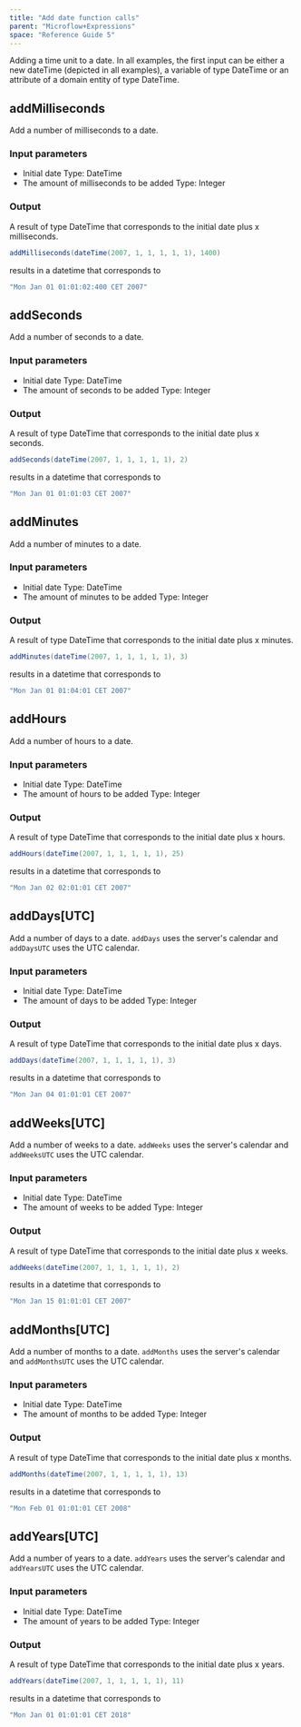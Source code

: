 ```yaml
---
title: "Add date function calls"
parent: "Microflow+Expressions"
space: "Reference Guide 5"
---
```



Adding a time unit to a date. In all examples, the first input can be either a new dateTime (depicted in all examples), a variable of type DateTime or an attribute of a domain entity of type DateTime.

## addMilliseconds

Add a number of milliseconds to a date.

### Input parameters

*   Initial date
    Type: DateTime
*   The amount of milliseconds to be added
    Type: Integer

### Output

A result of type DateTime that corresponds to the initial date plus x milliseconds.

```java
addMilliseconds(dateTime(2007, 1, 1, 1, 1, 1), 1400)

```

results in a datetime that corresponds to

```java
"Mon Jan 01 01:01:02:400 CET 2007"

```

## addSeconds

Add a number of seconds to a date.

### Input parameters

*   Initial date
    Type: DateTime
*   The amount of seconds to be added
    Type: Integer

### Output

A result of type DateTime that corresponds to the initial date plus x seconds.

```java
addSeconds(dateTime(2007, 1, 1, 1, 1, 1), 2)

```

results in a datetime that corresponds to

```java
"Mon Jan 01 01:01:03 CET 2007"

```

## addMinutes

Add a number of minutes to a date.

### Input parameters

*   Initial date
    Type: DateTime
*   The amount of minutes to be added
    Type: Integer

### Output

A result of type DateTime that corresponds to the initial date plus x minutes.

```java
addMinutes(dateTime(2007, 1, 1, 1, 1, 1), 3)

```

results in a datetime that corresponds to

```java
"Mon Jan 01 01:04:01 CET 2007"

```

## addHours

Add a number of hours to a date.

### Input parameters

*   Initial date
    Type: DateTime
*   The amount of hours to be added
    Type: Integer

### Output

A result of type DateTime that corresponds to the initial date plus x hours.

```java
addHours(dateTime(2007, 1, 1, 1, 1, 1), 25)

```

results in a datetime that corresponds to

```java
"Mon Jan 02 02:01:01 CET 2007"

```

## addDays[UTC]

Add a number of days to a date. `addDays` uses the server's calendar and `addDaysUTC` uses the UTC calendar.

### Input parameters

*   Initial date
    Type: DateTime
*   The amount of days to be added
    Type: Integer

### Output

A result of type DateTime that corresponds to the initial date plus x days.

```java
addDays(dateTime(2007, 1, 1, 1, 1, 1), 3)

```

results in a datetime that corresponds to

```java
"Mon Jan 04 01:01:01 CET 2007"

```

## addWeeks[UTC]

Add a number of weeks to a date. `addWeeks` uses the server's calendar and `addWeeksUTC` uses the UTC calendar.

### Input parameters

*   Initial date
    Type: DateTime
*   The amount of weeks to be added
    Type: Integer

### Output

A result of type DateTime that corresponds to the initial date plus x weeks.

```java
addWeeks(dateTime(2007, 1, 1, 1, 1, 1), 2)

```

results in a datetime that corresponds to

```java
"Mon Jan 15 01:01:01 CET 2007"

```

## addMonths[UTC]

Add a number of months to a date. `addMonths` uses the server's calendar and `addMonthsUTC` uses the UTC calendar.

### Input parameters

*   Initial date
    Type: DateTime
*   The amount of months to be added
    Type: Integer

### Output

A result of type DateTime that corresponds to the initial date plus x months.

```java
addMonths(dateTime(2007, 1, 1, 1, 1, 1), 13)

```

results in a datetime that corresponds to

```java
"Mon Feb 01 01:01:01 CET 2008"

```

## addYears[UTC]

Add a number of years to a date. `addYears` uses the server's calendar and `addYearsUTC` uses the UTC calendar.

### Input parameters

*   Initial date
    Type: DateTime
*   The amount of years to be added
    Type: Integer

### Output

A result of type DateTime that corresponds to the initial date plus x years.

```java
addYears(dateTime(2007, 1, 1, 1, 1, 1), 11)

```

results in a datetime that corresponds to

```java
"Mon Jan 01 01:01:01 CET 2018"

```
